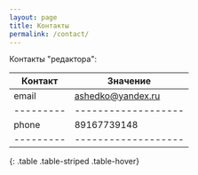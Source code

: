 ```yaml
---
layout: page
title: Контакты
permalink: /contact/
---
```


Контакты "редактора":

| Контакт |          Значение |
|---------|-------------------|
| email   | ashedko@yandex.ru |
|---------|-------------------|
| phone   |       89167739148 |
|---------|-------------------|
{: .table .table-striped .table-hover}

<!-- Read [How to create a form in Jekyll site](http://blog.webjeda.com/jekyll-contact-form/){: target="_blank"} to implement using formspree.
Ha ha!

no one will read this

Lorem ipsum dolor sit amet, consectetur adipisicing elit, sed do eiusmod tempor incididunt ut labore et dolore magna aliqua. Ut enim ad minim veniam, quis nostrud exercitation ullamco laboris nisi ut aliquip ex ea commodo consequat. Duis aute irure dolor in reprehenderit in voluptate velit esse cillum dolore eu fugiat nulla pariatur. Excepteur sint occaecat cupidatat non proident, sunt in culpa qui officia deserunt mollit anim id est laborum.
-->

